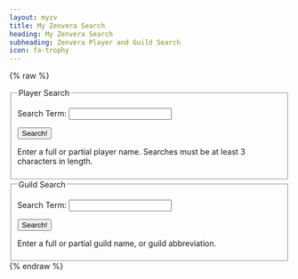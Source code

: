 ```yaml
---
layout: myzv
title: My Zenvera Search
heading: My Zenvera Search
subheading: Zenvera Player and Guild Search
icon: fa-trophy
---
```

{% raw %}
<div id="search"></div>
<fieldset>
<legend>Player Search</legend>
<form action="#" onsubmit="return PlayerSearch();">
<p><label for="term">Search Term: </label><input id="playerQ" type="text" name="playerQ" size="20"/></p><p><input type="submit" value="Search!"/></p>
<p>Enter a full or partial player name.  Searches must be at least 3 characters in length.</p>
</form>
</fieldset>
<fieldset>
<legend>Guild Search</legend>
<form action="#" onsubmit="return GuildSearch();">
<p><label for="term">Search Term: </label><input id="guildQ" type="text" name="guildQ" size="20"/></p><p><input type="submit" value="Search!"/></p>
<p>Enter a full or partial guild name, or guild abbreviation.</p>
</form>
</fieldset>
<script>
    function PlayerSearch() { 
        $.get('https://myzv.herokuapp.com/player-search.php?term=' + $("#playerQ"), function( data ) { $( '#search' ).html( data ); });
    }
    function GuildSearch() { 
        $.get('https://myzv.herokuapp.com/guild-search.php?term=' + $("#guildQ"), function( data ) { $( '#search' ).html( data ); });
    }
</script>
{% endraw %}